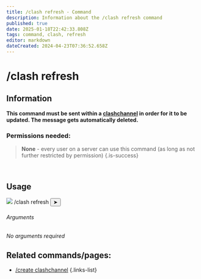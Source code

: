 ```yaml
---
title: /clash refresh - Command
description: Information about the /clash refresh command
published: true
date: 2025-01-18T22:42:33.808Z
tags: command, clash, refresh
editor: markdown
dateCreated: 2024-04-23T07:36:52.658Z
---
```


# /clash refresh
## Information
**This command must be sent within a [clashchannel](/en/features/clashchannel) in order for it to be updated. The message gets automatically deleted.**
<br>

### Permissions needed:
>**None** - every user on a server can use this command (as long as not further restricted by permission) {.is-success}

<br>

## Usage
<div class="discord-preview">
    <div class="dcp-chatbar">
        <img src="https://zoe-discord-bot.ch/img/favicon.ico" class="dcp-avatar">
        <span class="dcp-command">/clash refresh</span>
        <button class="dcp-send-btn">&#10148;</button> 
    </div>
</div>

###### Arguments
*No arguments required*
<br>
 
## Related commands/pages:
-   [/create clashchannel](/en/commands/clashchannel/create)
{.links-list}